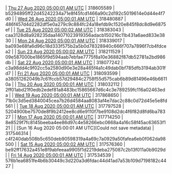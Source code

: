 | [Thu 27 Aug 2020 05:00:01 AM UTC]() | 318605589 | b5294895ff22d45242234a71e8f45fcd1466a90c2d192c5019614e0d44e4f7d0 | 
| [Wed 26 Aug 2020 05:00:01 AM UTC]() | 318480887 | 486f457d4d2282df5e0a279c9c884fc24a18efdb9c1520e845f8dc8d9e6875ef | 
| [Tue 25 Aug 2020 05:00:02 AM UTC](https://transfer.sh/kw1r7/dashninja-dbdump-20200825070002.tar.bz2) | 318383043 | caa3128d8a928235daa14071023919356adacb150216c11b431a6aed833e3830 | 
| [Mon 24 Aug 2020 05:00:01 AM UTC]() | 318339017 | ba093e68fa6d96c18d333f575b2a5b0d78328940c666f707a7896f7cb4fdcea2 | 
| [Sun 23 Aug 2020 05:00:02 AM UTC]() | 318211529 | 09e587000be1865f9d594aab7ebfae7775f8a10e36882f87db52781a2bd986db | 
| [Sat 22 Aug 2020 05:00:01 AM UTC]() | 318077242 | c3a98dd4c9f02cc5a2580d90e3e28a465f4a1c49dab0bf785dfb3194ab301fd7 | 
| [Fri 21 Aug 2020 05:00:01 AM UTC]() | 318093599 | a38051262049b7c61fccb57d29484c2758f55d575cab6b89d81496e46b66110a | 
| [Thu 20 Aug 2020 05:00:01 AM UTC]() | 318032112 | 2ff01abd21f0edb2edef81a8483bc15865667d6c4c3e789259fc116a02463eda | 
| [Wed 19 Aug 2020 05:00:01 AM UTC]() | 317868650 | 71b0c3d5ed3840045cea7b26d4584aa8083af4e7dac2c88c0d72d45e5e8fd561 | 
| [Tue 18 Aug 2020 05:00:01 AM UTC]() | 317797528 | 5204900be7570de8f9b2412ee8cd6e9110f7be9108d2dc4f6f82d8fd6ba78327 | 
| [Mon 17 Aug 2020 05:00:01 AM UTC]() | 317714250 | 8e8529f7fc8145beeba4ee86d97c4e58266ebc0668a4a16c58f45ac63653f121 | 
| [Sun 16 Aug 2020 05:00:01 AM UTC](Could not save metadata) | 317546314 | c4f240dab508b5c650deb90598319a4a69c7a0929a50fafea6eb0f062da98500 | 
| [Sat 15 Aug 2020 05:00:02 AM UTC](https://transfer.sh/Oxdcm/dashninja-dbdump-20200815070002.tar.bz2) | 317576360 | be92ff17632a451e8f9abfeeaa9905f1d2219deba275087c2b13f011a0b9029d | 
| [Fri 14 Aug 2020 05:00:01 AM UTC]() | 317534539 | 576b1ea6851fe4b6b30449c3d220a3d6fdac44d41ad7a53b109d7198182c4427 | 
